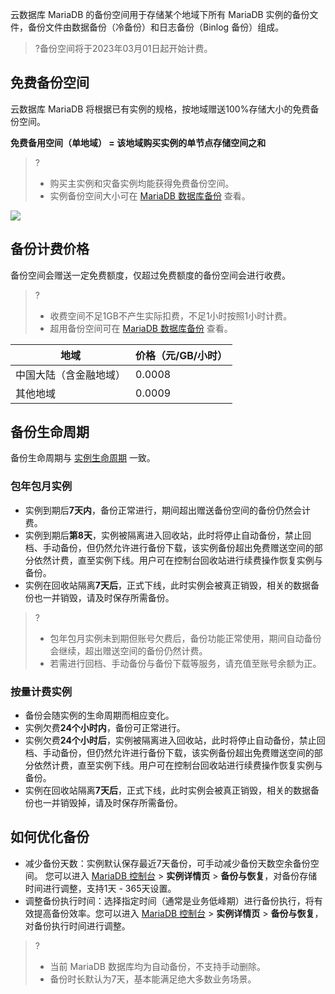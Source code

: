 云数据库 MariaDB 的备份空间用于存储某个地域下所有 MariaDB 实例的备份文件，备份文件由数据备份（冷备份）和日志备份（Binlog 备份）组成。
>?备份空间将于2023年03月01日起开始计费。

## 免费备份空间
云数据库 MariaDB 将根据已有实例的规格，按地域赠送100%存储大小的免费备份空间。

**免费备用空间（单地域） = 该地域购买实例的单节点存储空间之和**

>?
>- 购买主实例和灾备实例均能获得免费备份空间。
>- 实例备份空间大小可在 [MariaDB 数据库备份](https://console.cloud.tencent.com/mariadb/backup/overview) 查看。

![](https://qcloudimg.tencent-cloud.cn/raw/8aa190ce95e7ca5f02bafec2ece7a872.png)

## 备份计费价格
备份空间会赠送一定免费额度，仅超过免费额度的备份空间会进行收费。
>?
>- 收费空间不足1GB不产生实际扣费，不足1小时按照1小时计费。
>- 超用备份空间可在 [MariaDB 数据库备份](https://console.cloud.tencent.com/mariadb/backup/overview) 查看。

| 地域 | 价格（元/GB/小时） |
| ------ | ------ |
|中国大陆（含金融地域） |0.0008 |
|其他地域 | 0.0009 |

## 备份生命周期
备份生命周期与 [实例生命周期](https://cloud.tencent.com/document/product/237/3257) 一致。

### 包年包月实例
- 实例到期后**7天内**，备份正常进行，期间超出赠送备份空间的备份仍然会计费。
- 实例到期后**第8天**，实例被隔离进入回收站，此时将停止自动备份，禁止回档、手动备份，但仍然允许进行备份下载，该实例备份超出免费赠送空间的部分依然计费，直至实例下线。用户可在控制台回收站进行续费操作恢复实例与备份。
- 实例在回收站隔离**7天后**，正式下线，此时实例会被真正销毁，相关的数据备份也一并销毁，请及时保存所需备份。
>?
>- 包年包月实例未到期但账号欠费后，备份功能正常使用，期间自动备份会继续，超出赠送空间的备份仍然计费。
>- 若需进行回档、手动备份与备份下载等服务，请充值至账号余额为正。

### 按量计费实例
- 备份会随实例的生命周期而相应变化。
- 实例欠费**24个小时内**，备份可正常进行。
- 实例欠费**24个小时后**，实例被隔离进入回收站，此时将停止自动备份，禁止回档、手动备份，但仍然允许进行备份下载，该实例备份超出免费赠送空间的部分依然计费，直至实例下线。用户可在控制台回收站进行续费操作恢复实例与备份。
- 实例在回收站隔离**7天后**，正式下线，此时实例会被真正销毁，相关的数据备份也一并销毁掉，请及时保存所需备份。

## 如何优化备份
- 减少备份天数：实例默认保存最近7天备份，可手动减少备份天数空余备份空间。
您可以进入 [MariaDB 控制台](https://console.cloud.tencent.com/mariadb) > **实例详情页** > **备份与恢复**，对备份存储时间进行调整，支持1天 - 365天设置。
- 调整备份执行时间：选择指定时间（通常是业务低峰期）进行备份执行，将有效提高备份效率。您可以进入 [MariaDB 控制台](https://console.cloud.tencent.com/mariadb) > **实例详情页** > **备份与恢复**，对备份执行时间进行调整。
>?
>- 当前 MariaDB 数据库均为自动备份，不支持手动删除。
>- 备份时长默认为7天，基本能满足绝大多数业务场景。

